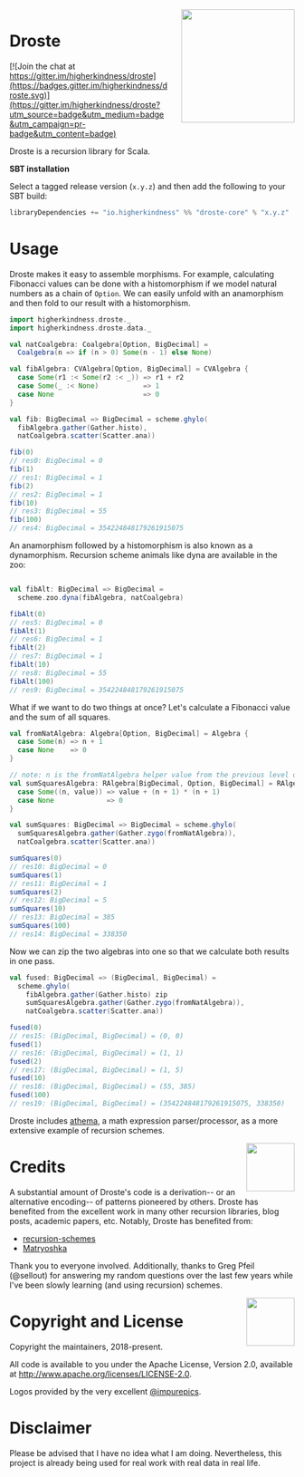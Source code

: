<img align="right" src="logos/droste_cocoa.png" height="200px" style="padding-left: 20px"/>

# Droste

[![Join the chat at https://gitter.im/higherkindness/droste](https://badges.gitter.im/higherkindness/droste.svg)](https://gitter.im/higherkindness/droste?utm_source=badge&utm_medium=badge&utm_campaign=pr-badge&utm_content=badge)

Droste is a recursion library for Scala.

**SBT installation**

Select a tagged release version (`x.y.z`) and then add the following
to your SBT build:

```scala
libraryDependencies += "io.higherkindness" %% "droste-core" % "x.y.z"
```

# Usage

Droste makes it easy to assemble morphisms. For example, calculating
Fibonacci values can be done with a histomorphism if we model natural
numbers as a chain of `Option`. We can easily unfold with an
anamorphism and then fold to our result with a histomorphism.

```scala
import higherkindness.droste._
import higherkindness.droste.data._

val natCoalgebra: Coalgebra[Option, BigDecimal] =
  Coalgebra(n => if (n > 0) Some(n - 1) else None)

val fibAlgebra: CVAlgebra[Option, BigDecimal] = CVAlgebra {
  case Some(r1 :< Some(r2 :< _)) => r1 + r2
  case Some(_ :< None)           => 1
  case None                      => 0
}

val fib: BigDecimal => BigDecimal = scheme.ghylo(
  fibAlgebra.gather(Gather.histo),
  natCoalgebra.scatter(Scatter.ana))
```

```scala
fib(0)
// res0: BigDecimal = 0
fib(1)
// res1: BigDecimal = 1
fib(2)
// res2: BigDecimal = 1
fib(10)
// res3: BigDecimal = 55
fib(100)
// res4: BigDecimal = 354224848179261915075
```

An anamorphism followed by a histomorphism is also known as a
dynamorphism. Recursion scheme animals like dyna are available
in the zoo:

```scala

val fibAlt: BigDecimal => BigDecimal =
  scheme.zoo.dyna(fibAlgebra, natCoalgebra)
```

```scala
fibAlt(0)
// res5: BigDecimal = 0
fibAlt(1)
// res6: BigDecimal = 1
fibAlt(2)
// res7: BigDecimal = 1
fibAlt(10)
// res8: BigDecimal = 55
fibAlt(100)
// res9: BigDecimal = 354224848179261915075
```

What if we want to do two things at once? Let's calculate a
Fibonacci value and the sum of all squares.

```scala
val fromNatAlgebra: Algebra[Option, BigDecimal] = Algebra {
  case Some(n) => n + 1
  case None    => 0
}

// note: n is the fromNatAlgebra helper value from the previous level of recursion
val sumSquaresAlgebra: RAlgebra[BigDecimal, Option, BigDecimal] = RAlgebra {
  case Some((n, value)) => value + (n + 1) * (n + 1)
  case None             => 0
}

val sumSquares: BigDecimal => BigDecimal = scheme.ghylo(
  sumSquaresAlgebra.gather(Gather.zygo(fromNatAlgebra)),
  natCoalgebra.scatter(Scatter.ana))
```

```scala
sumSquares(0)
// res10: BigDecimal = 0
sumSquares(1)
// res11: BigDecimal = 1
sumSquares(2)
// res12: BigDecimal = 5
sumSquares(10)
// res13: BigDecimal = 385
sumSquares(100)
// res14: BigDecimal = 338350
```

Now we can zip the two algebras into one so that we calculate
both results in one pass.

```scala
val fused: BigDecimal => (BigDecimal, BigDecimal) =
  scheme.ghylo(
    fibAlgebra.gather(Gather.histo) zip
    sumSquaresAlgebra.gather(Gather.zygo(fromNatAlgebra)),
    natCoalgebra.scatter(Scatter.ana))
```

```scala
fused(0)
// res15: (BigDecimal, BigDecimal) = (0, 0)
fused(1)
// res16: (BigDecimal, BigDecimal) = (1, 1)
fused(2)
// res17: (BigDecimal, BigDecimal) = (1, 5)
fused(10)
// res18: (BigDecimal, BigDecimal) = (55, 385)
fused(100)
// res19: (BigDecimal, BigDecimal) = (354224848179261915075, 338350)
```

Droste includes [athema](athema), a math expression parser/processor,
as a more extensive example of recursion schemes.

<img align="right" src="logos/droste_psychedelic_1.png" height="85px" style="padding-left: 5px"/>

# Credits

A substantial amount of Droste's code is a derivation-- or an
alternative encoding-- of patterns pioneered by others. Droste has
benefited from the excellent work in many other recursion libraries,
blog posts, academic papers, etc. Notably, Droste has benefited from:

- [recursion-schemes](https://github.com/ekmett/recursion-schemes)
- [Matryoshka](https://github.com/slamdata/matryoshka)

Thank you to everyone involved. Additionally, thanks to Greg Pfeil
(@sellout) for answering my random questions over the last few years
while I've been slowly learning (and using recursion) schemes.

<img align="right" src="logos/droste_psychedelic_2.png" height="85px" style="padding-left: 5px"/>

# Copyright and License

Copyright the maintainers, 2018-present.

All code is available to you under the Apache License, Version 2.0,
available at http://www.apache.org/licenses/LICENSE-2.0.

Logos provided by the very excellent [@impurepics](https://twitter.com/impurepics).

# Disclaimer

Please be advised that I have no idea what I am doing.
Nevertheless, this project is already being used for real
work with real data in real life.
